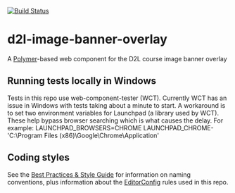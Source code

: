 [![Build Status](https://travis-ci.org/Brightspace/d2l-image-banner-overlay.svg?branch=master)](https://travis-ci.org/Brightspace/d2l-image-banner-overlay)

# d2l-image-banner-overlay

A [Polymer](https://www.polymer-project.org/1.0/)-based web component for the D2L course image banner overlay

## Running tests locally in Windows

Tests in this repo use web-component-tester (WCT). Currently WCT has an issue in Windows with tests taking about a minute to start.  A workaround is to set two environment variables for Launchpad (a library used by WCT).  These help bypass browser searching which is what causes the delay.  For example:
LAUNCHPAD_BROWSERS=CHROME
LAUNCHPAD_CHROME-'C:\Program Files (x86)\Google\Chrome\Application'

## Coding styles

See the [Best Practices & Style Guide](https://github.com/Brightspace/valence-ui-docs/wiki/Best-Practices-&-Style-Guide) for information on naming conventions, plus information about the [EditorConfig](http://editorconfig.org) rules used in this repo.
